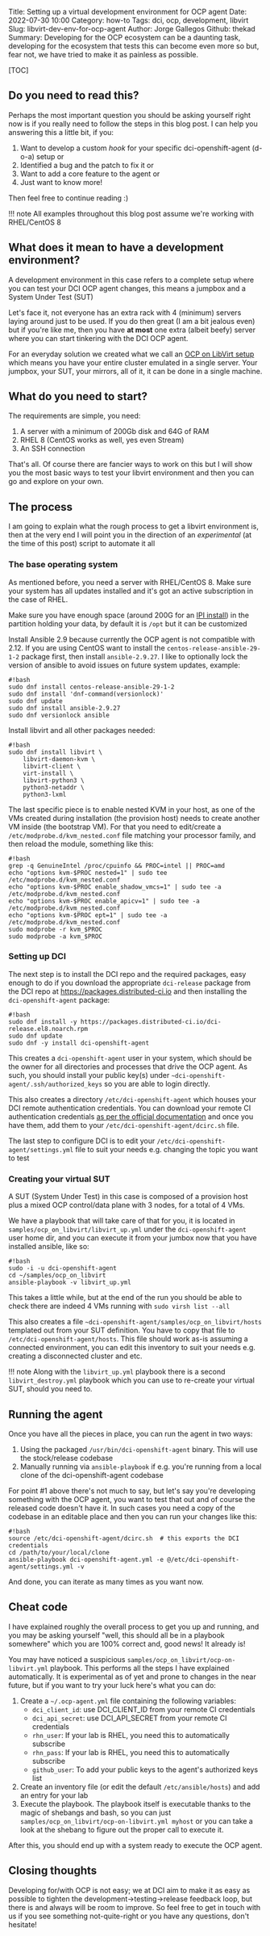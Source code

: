 Title: Setting up a virtual development environment for OCP agent
Date: 2022-07-30 10:00
Category: how-to
Tags: dci, ocp, development, libvirt
Slug: libvirt-dev-env-for-ocp-agent
Author: Jorge Gallegos
Github: thekad
Summary: Developing for the OCP ecosystem can be a daunting task, developing for the ecosystem that tests this can become even more so but, fear not, we have tried to make it as painless as possible.

[TOC]

## Do you need to read this?

Perhaps the most important question you should be asking yourself right now is
if you really need to follow the steps in this blog post. I can help you
answering this a little bit, if you:

1. Want to develop a custom _hook_ for your specific dci-openshift-agent
   (d-o-a) setup or
1. Identified a bug and the patch to fix it or
1. Want to add a core feature to the agent or
1. Just want to know more!

Then feel free to continue reading :)

!!! note
    All examples throughout this blog post assume we're working with
    RHEL/CentOS 8


## What does it mean to have a development environment?

A development environment in this case refers to a complete setup where you can
test your DCI OCP agent changes, this means a jumpbox and a System Under Test
(SUT)

Let's face it, not everyone has an extra rack with 4 (minimum) servers laying
around just to be used. If you do then great (I am a bit jealous even) but if
you're like me, then you have **at most** one extra (albeit beefy) server where
you can start tinkering with the DCI OCP agent.

For an everyday solution we created what we call an [OCP on LibVirt
setup](https://docs.distributed-ci.io/dci-openshift-agent/docs/ocp_on_libvirt/)
which means you have your entire cluster emulated in a single server. Your
jumpbox, your SUT, your mirrors, all of it, it can be done in a single machine.


## What do you need to start?

The requirements are simple, you need:

1. A server with a minimum of 200Gb disk and 64G of RAM
1. RHEL 8 (CentOS works as well, yes even Stream)
1. An SSH connection

That's all. Of course there are fancier ways to work on this but I will show
you the most basic ways to test your libvirt environment and then you can go
and explore on your own.


## The process

I am going to explain what the rough process to get a libvirt environment is,
then at the very end I will point you in the direction of an *experimental* (at
the time of this post) script to automate it all


### The base operating system

As mentioned before, you need a server with RHEL/CentOS 8. Make sure your
system has all updates installed and it's got an active subscription in the
case of RHEL.

Make sure you have enough space (around 200G for an [IPI
install](https://openshift-kni.github.io/baremetal-deploy/)) in the partition
holding your data, by default it is `/opt` but it can be customized

Install Ansible 2.9 because currently the OCP agent is not compatible with
2.12. If you are using CentOS want to install the
`centos-release-ansible-29-1-2` package first, then install `ansible-2.9.27`. I
like to optionally lock the version of ansible to avoid issues on future system
updates, example:

    #!bash
    sudo dnf install centos-release-ansible-29-1-2
    sudo dnf install 'dnf-command(versionlock)'
    sudo dnf update
    sudo dnf install ansible-2.9.27
    sudo dnf versionlock ansible

Install libvirt and all other packages needed:

    #!bash
    sudo dnf install libvirt \
        libvirt-daemon-kvm \
        libvirt-client \
        virt-install \
        libvirt-python3 \
        python3-netaddr \
        python3-lxml

The last specific piece is to enable nested KVM in your host, as one of the VMs
created during installation (the provision host) needs to create another VM
inside (the bootstrap VM). For that you need to edit/create a
`/etc/modprobe.d/kvm_nested.conf` file matching your processor family, and then
reload the module, something like this:

    #!bash
    grep -q GenuineIntel /proc/cpuinfo && PROC=intel || PROC=amd
    echo "options kvm-$PROC nested=1" | sudo tee /etc/modprobe.d/kvm_nested.conf
    echo "options kvm-$PROC enable_shadow_vmcs=1" | sudo tee -a /etc/modprobe.d/kvm_nested.conf
    echo "options kvm-$PROC enable_apicv=1" | sudo tee -a /etc/modprobe.d/kvm_nested.conf
    echo "options kvm-$PROC ept=1" | sudo tee -a /etc/modprobe.d/kvm_nested.conf
    sudo modprobe -r kvm_$PROC
    sudo modprobe -a kvm_$PROC

### Setting up DCI

The next step is to install the DCI repo and the required packages, easy enough
to do if you download the appropriate `dci-release` package from the DCI repo at
<https://packages.distributed-ci.io> and then installing the
`dci-openshift-agent` package:

    #!bash
    sudo dnf install -y https://packages.distributed-ci.io/dci-release.el8.noarch.rpm
    sudo dnf update
    sudo dnf -y install dci-openshift-agent

This creates a `dci-openshift-agent` user in your system, which should be the
owner for all directories and processes that drive the OCP agent. As such, you
should install your public key(s) under
`~dci-openshift-agent/.ssh/authorized_keys` so you are able to login directly.

This also creates a directory `/etc/dci-openshift-agent` which houses your DCI
remote authentication credentials. You can download your remote CI
authentication credentials [as per the official
documentation](https://docs.distributed-ci.io/#remote-ci) and once you have
them, add them to your `/etc/dci-openshift-agent/dcirc.sh` file.

The last step to configure DCI is to edit your
`/etc/dci-openshift-agent/settings.yml` file to suit your needs e.g. changing
the topic you want to test


### Creating your virtual SUT

A SUT (System Under Test) in this case is composed of a provision host plus a
mixed OCP control/data plane with 3 nodes, for a total of 4 VMs.

We have a playbook that will take care of that for you, it is located in
`samples/ocp_on_libvirt/libvirt_up.yml` under the `dci-openshift-agent` user
home dir, and you can execute it from your jumbox now that you have installed
ansible, like so:

    #!bash
    sudo -i -u dci-openshift-agent
    cd ~/samples/ocp_on_libvirt
    ansible-playbook -v libvirt_up.yml

This takes a little while, but at the end of the run you should be able to
check there are indeed 4 VMs running with `sudo virsh list --all`

This also creates a file `~dci-openshift-agent/samples/ocp_on_libvirt/hosts`
templated out from your SUT definition. You have to copy that file to
`/etc/dci-openshift-agent/hosts`. This file should work as-is assuming a
connected environment, you can edit this inventory to suit your needs e.g.
creating a disconnected cluster and etc.

!!! note
    Along with the `libvirt_up.yml` playbook there is a second
    `libvirt_destroy.yml` playbook which you can use to re-create your virtual
    SUT, should you need to.


## Running the agent

Once you have all the pieces in place, you can run the agent in two ways:

1. Using the packaged `/usr/bin/dci-openshift-agent` binary. This will use the
   stock/release codebase
2. Manually running via `ansible-playbook` if e.g. you're running from a local
   clone of the dci-openshift-agent codebase

For point #1 above there's not much to say, but let's say you're developing
something with the OCP agent, you want to test that out and of course the
released code doesn't have it. In such cases you need a copy of the codebase in
an editable place and then you can run your changes like this:

    #!bash
    source /etc/dci-openshift-agent/dcirc.sh  # this exports the DCI credentials
    cd /path/to/your/local/clone
    ansible-playbook dci-openshift-agent.yml -e @/etc/dci-openshift-agent/settings.yml -v

And done, you can iterate as many times as you want now.


## Cheat code

I have explained roughly the overall process to get you up and running, and you
may be asking yourself "well, this should all be in a playbook somewhere" which
you are 100% correct and, good news! It already is!

You may have noticed a suspicious `samples/ocp_on_libvirt/ocp-on-libvirt.yml`
playbook. This performs all the steps I have explained automatically. It is
experimental as of yet and prone to changes in the near future, but if you want
to try your luck here's what you can do:

1. Create a `~/.ocp-agent.yml` file containing the following variables:
    * `dci_client_id`: use DCI_CLIENT_ID from your remote CI credentials
    * `dci_api_secret`: use DCI_API_SECRET from your remote CI credentials
    * `rhn_user`: If your lab is RHEL, you need this to automatically subscribe
    * `rhn_pass`: If your lab is RHEL, you need this to automatically subscribe
    * `github_user`: To add your public keys to the agent's authorized keys list
2. Create an inventory file (or edit the default `/etc/ansible/hosts`) and add
   an entry for your lab
3. Execute the playbook. The playbook itself is executable thanks to the magic
   of shebangs and bash, so you can just
   `samples/ocp_on_libvirt/ocp-on-libvirt.yml myhost` or you can take a look at
   the shebang to figure out the proper call to execute it.

After this, you should end up with a system ready to execute the OCP agent.


## Closing thoughts

Developing for/with OCP is not easy; we at DCI aim to make it as easy as
possible to tighten the development->testing->release feedback loop, but there
is and always will be room to improve. So feel free to get in touch with us if
you see something not-quite-right or you have any questions, don't hesitate!
